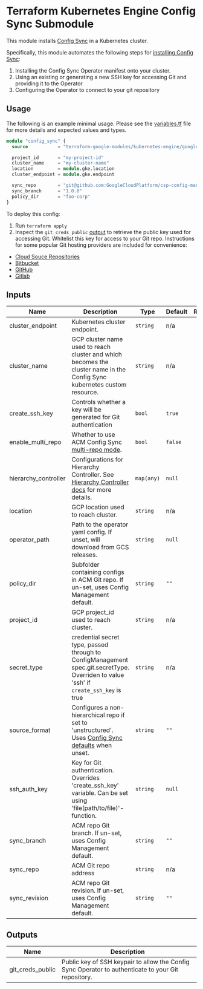 # Terraform Kubernetes Engine Config Sync Submodule

This module installs [Config Sync](https://cloud.google.com/kubernetes-engine/docs/add-on/config-sync) in a Kubernetes cluster.

Specifically, this module automates the following steps for [installing Config
Sync](https://cloud.google.com/kubernetes-engine/docs/add-on/config-sync/how-to/installing):
1. Installing the Config Sync Operator manifest onto your cluster.
2. Using an existing or generating a new SSH key for accessing Git and providing it to the Operator
3. Configuring the Operator to connect to your git repository

## Usage

The following is an example minimal usage. Please see the
[variables.tf](variables.tf) file for more details and expected values and
types.

```tf
module "config_sync" {
  source           = "terraform-google-modules/kubernetes-engine/google//modules/config-sync"

  project_id       = "my-project-id"
  cluster_name     = "my-cluster-name"
  location         = module.gke.location
  cluster_endpoint = module.gke.endpoint

  sync_repo        = "git@github.com:GoogleCloudPlatform/csp-config-management.git"
  sync_branch      = "1.0.0"
  policy_dir       = "foo-corp"
}
```

To deploy this config:
1. Run `terraform apply`
2. Inspect the `git_creds_public` [output](#outputs) to retrieve the public key
   used for accessing Git. Whitelist this key for access to your Git
   repo. Instructions for some popular Git hosting providers are included for
   convenience:

  * [Cloud Souce Repositories](https://cloud.google.com/source-repositories/docs/authentication#ssh)
  * [Bitbucket](https://confluence.atlassian.com/bitbucket/set-up-an-ssh-key-728138079.html)
  * [GitHub](https://help.github.com/articles/adding-a-new-ssh-key-to-your-github-account/)
  * [Gitlab](https://docs.gitlab.com/ee/ssh/)


 <!-- BEGINNING OF PRE-COMMIT-TERRAFORM DOCS HOOK -->
## Inputs

| Name | Description | Type | Default | Required |
|------|-------------|------|---------|:--------:|
| cluster\_endpoint | Kubernetes cluster endpoint. | `string` | n/a | yes |
| cluster\_name | GCP cluster name used to reach cluster and which becomes the cluster name in the Config Sync kubernetes custom resource. | `string` | n/a | yes |
| create\_ssh\_key | Controls whether a key will be generated for Git authentication | `bool` | `true` | no |
| enable\_multi\_repo | Whether to use ACM Config Sync [multi-repo mode](https://cloud.google.com/kubernetes-engine/docs/add-on/config-sync/how-to/multi-repo). | `bool` | `false` | no |
| hierarchy\_controller | Configurations for Hierarchy Controller. See [Hierarchy Controller docs](https://cloud.google.com/kubernetes-engine/docs/add-on/config-sync/how-to/installing-hierarchy-controller) for more details. | `map(any)` | `null` | no |
| location | GCP location used to reach cluster. | `string` | n/a | yes |
| operator\_path | Path to the operator yaml config. If unset, will download from GCS releases. | `string` | `null` | no |
| policy\_dir | Subfolder containing configs in ACM Git repo. If un-set, uses Config Management default. | `string` | `""` | no |
| project\_id | GCP project\_id used to reach cluster. | `string` | n/a | yes |
| secret\_type | credential secret type, passed through to ConfigManagement spec.git.secretType. Overriden to value 'ssh' if `create_ssh_key` is true | `string` | n/a | yes |
| source\_format | Configures a non-hierarchical repo if set to 'unstructured'. Uses [Config Sync defaults](https://cloud.google.com/kubernetes-engine/docs/add-on/config-sync/how-to/installing#configuring-config-management-operator) when unset. | `string` | `""` | no |
| ssh\_auth\_key | Key for Git authentication. Overrides 'create\_ssh\_key' variable. Can be set using 'file(path/to/file)'-function. | `string` | `null` | no |
| sync\_branch | ACM repo Git branch. If un-set, uses Config Management default. | `string` | `""` | no |
| sync\_repo | ACM Git repo address | `string` | n/a | yes |
| sync\_revision | ACM repo Git revision. If un-set, uses Config Management default. | `string` | `""` | no |

## Outputs

| Name | Description |
|------|-------------|
| git\_creds\_public | Public key of SSH keypair to allow the Config Sync Operator to authenticate to your Git repository. |

 <!-- END OF PRE-COMMIT-TERRAFORM DOCS HOOK -->

